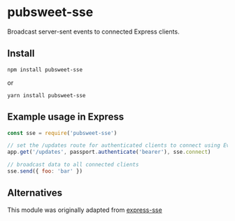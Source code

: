 # pubsweet-sse

Broadcast server-sent events to connected Express clients.

## Install

```
npm install pubsweet-sse
```

or

```
yarn install pubsweet-sse
```

## Example usage in Express

```js
const sse = require('pubsweet-sse')

// set the /updates route for authenticated clients to connect using EventSource
app.get('/updates', passport.authenticate('bearer'), sse.connect)

// broadcast data to all connected clients
sse.send({ foo: 'bar' })
```

## Alternatives

This module was originally adapted from [express-sse](https://github.com/dpskvn/express-sse)
